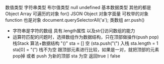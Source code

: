 数值类型 字符串类型 布尔值类型 null undefined 基本数据类型
其他的都是Object Array 可遍历的对象 for()
JSON Object 对象字面量 可枚举的对象
function 也是对象
document.querySelectorAll('a'); 类数组
arr.push()
- 字符串是字符的数组 
    具有.length属性 以及str[]访问数组的能力
- 运算符匹配的问题时，选择数组作为数据结构，只在顶部做操作(push pop) 栈Stack 
    算法+数据结构 "()" 
    sta = [] 空 
    (sta.push("(") 入栈 sta.length = 1
    sta[0] = "(") 栈不为空 跟顶部元素进行比较，如果是一对，就把顶部的元素pop掉
    或者 push 为新的顶部
    sta 为空 返回true丨false

